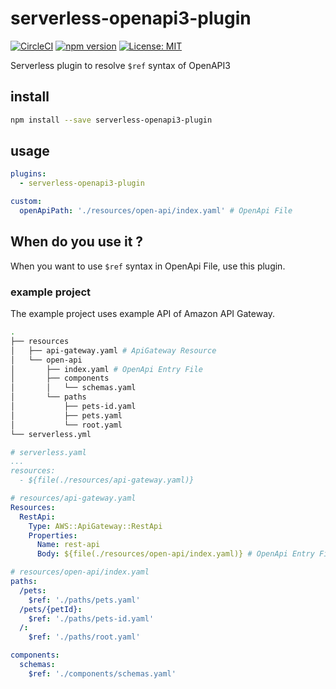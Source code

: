 # serverless-openapi3-plugin

[![CircleCI](https://circleci.com/gh/ikkyu-3/serverless-openapi3-plugin/tree/master.svg?style=svg)](https://circleci.com/gh/ikkyu-3/serverless-openapi3-plugin/tree/master)
[![npm version](https://badge.fury.io/js/serverless-openapi3-plugin.svg)](https://badge.fury.io/js/serverless-openapi3-plugin)
[![License: MIT](https://img.shields.io/badge/License-MIT-yellow.svg)](https://opensource.org/licenses/MIT)

Serverless plugin to resolve `$ref` syntax of OpenAPI3

## install

```sh
npm install --save serverless-openapi3-plugin
```

## usage

```yaml
plugins:
  - serverless-openapi3-plugin

custom:
  openApiPath: './resources/open-api/index.yaml' # OpenApi File
```

## When do you use it ?

When you want to use `$ref` syntax in OpenApi File, use this plugin.

### example project

The example project uses example API of Amazon API Gateway.

```sh
.
├── resources
│   ├── api-gateway.yaml # ApiGateway Resource
│   └── open-api
│       ├── index.yaml # OpenApi Entry File
│       ├── components
│       │   └── schemas.yaml
│       └── paths
│           ├── pets-id.yaml
│           ├── pets.yaml
│           └── root.yaml
└── serverless.yml
```

```yaml
# serverless.yaml
...
resources:
  - ${file(./resources/api-gateway.yaml)}
```

```yaml
# resources/api-gateway.yaml
Resources:
  RestApi:
    Type: AWS::ApiGateway::RestApi
    Properties:
      Name: rest-api
      Body: ${file(./resources/open-api/index.yaml)} # OpenApi Entry File
```

```yaml
# resources/open-api/index.yaml
paths:
  /pets:
    $ref: './paths/pets.yaml'
  /pets/{petId}:
    $ref: './paths/pets-id.yaml'
  /:
    $ref: './paths/root.yaml'

components:
  schemas:
    $ref: './components/schemas.yaml'
```
